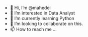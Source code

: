 - 👋 Hi, I’m @mahedei
- 👀 I’m interested in Data Analyst
- 🌱 I’m currently learning Python
- 💞️ I’m looking to collaborate on this.
- 📫 How to reach me ...

<!---
mahedei/mahedei is a ✨ special ✨ repository because its `README.md` (this file) appears on your GitHub profile.
You can click the Preview link to take a look at your changes.
--->
